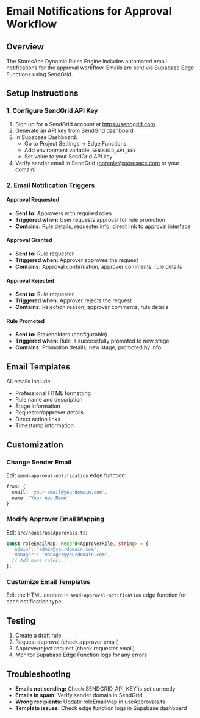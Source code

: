 # Email Notifications for Approval Workflow

## Overview
The StoresAce Dynamic Rules Engine includes automated email notifications for the approval workflow. Emails are sent via Supabase Edge Functions using SendGrid.

## Setup Instructions

### 1. Configure SendGrid API Key
1. Sign up for a SendGrid account at https://sendgrid.com
2. Generate an API key from SendGrid dashboard
3. In Supabase Dashboard:
   - Go to Project Settings → Edge Functions
   - Add environment variable: `SENDGRID_API_KEY`
   - Set value to your SendGrid API key
4. Verify sender email in SendGrid (noreply@storesace.com or your domain)

### 2. Email Notification Triggers

#### Approval Requested
- **Sent to:** Approvers with required roles
- **Triggered when:** User requests approval for rule promotion
- **Contains:** Rule details, requester info, direct link to approval interface

#### Approval Granted
- **Sent to:** Rule requester
- **Triggered when:** Approver approves the request
- **Contains:** Approval confirmation, approver comments, rule details

#### Approval Rejected
- **Sent to:** Rule requester
- **Triggered when:** Approver rejects the request
- **Contains:** Rejection reason, approver comments, rule details

#### Rule Promoted
- **Sent to:** Stakeholders (configurable)
- **Triggered when:** Rule is successfully promoted to new stage
- **Contains:** Promotion details, new stage, promoted by info

## Email Templates
All emails include:
- Professional HTML formatting
- Rule name and description
- Stage information
- Requester/approver details
- Direct action links
- Timestamp information

## Customization

### Change Sender Email
Edit `send-approval-notification` edge function:
```typescript
from: {
  email: 'your-email@yourdomain.com',
  name: 'Your App Name'
}
```

### Modify Approver Email Mapping
Edit `src/hooks/useApprovals.ts`:
```typescript
const roleEmailMap: Record<ApproverRole, string> = {
  'admin': 'admin@yourdomain.com',
  'manager': 'manager@yourdomain.com',
  // Add more roles...
};
```

### Customize Email Templates
Edit the HTML content in `send-approval-notification` edge function for each notification type.

## Testing
1. Create a draft rule
2. Request approval (check approver email)
3. Approve/reject request (check requester email)
4. Monitor Supabase Edge Function logs for any errors

## Troubleshooting
- **Emails not sending:** Check SENDGRID_API_KEY is set correctly
- **Emails in spam:** Verify sender domain in SendGrid
- **Wrong recipients:** Update roleEmailMap in useApprovals.ts
- **Template issues:** Check edge function logs in Supabase dashboard
